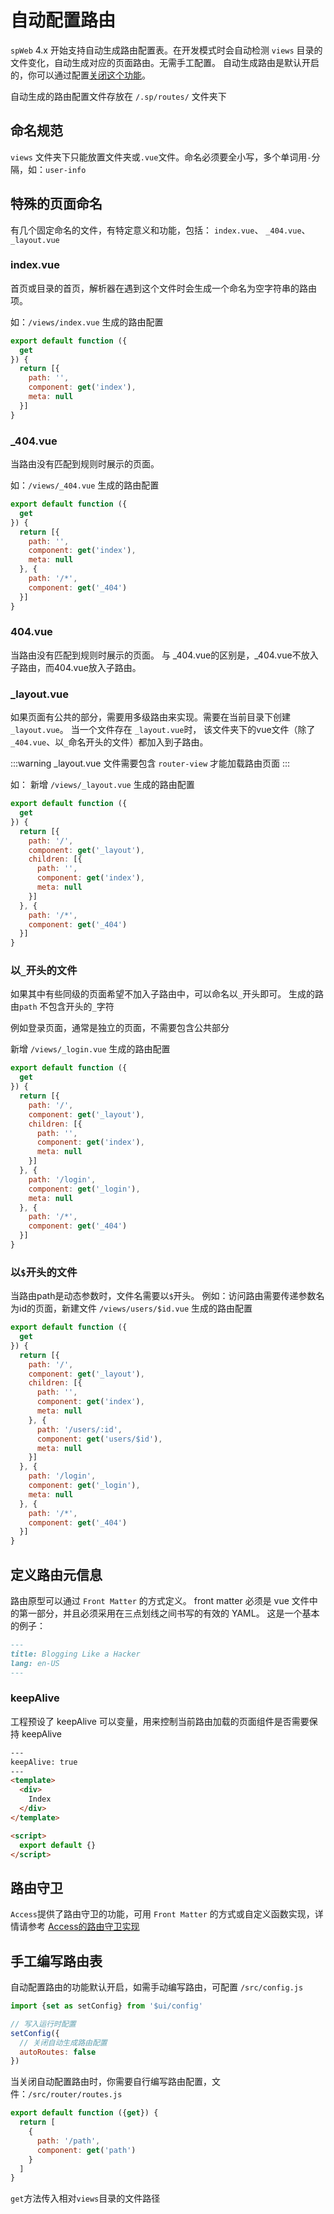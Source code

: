 # 自动配置路由

`spWeb` 4.x 开始支持自动生成路由配置表。在开发模式时会自动检测 `views` 目录的文件变化，自动生成对应的页面路由。无需手工配置。
自动生成路由是默认开启的，你可以通过配置[关闭这个功能](config.md#autoroutes)。

自动生成的路由配置文件存放在 `/.sp/routes/` 文件夹下

## 命名规范

`views` 文件夹下只能放置文件夹或`.vue`文件。命名必须要全小写，多个单词用`-`分隔，如：`user-info`


## 特殊的页面命名

有几个固定命名的文件，有特定意义和功能，包括： `index.vue`、 `_404.vue`、`_layout.vue`

### index.vue

首页或目录的首页，解析器在遇到这个文件时会生成一个命名为空字符串的路由项。

如：`/views/index.vue` 生成的路由配置
```js
export default function ({
  get
}) {
  return [{
    path: '',
    component: get('index'),
    meta: null
  }]
}

```


### _404.vue

当路由没有匹配到规则时展示的页面。

如：`/views/_404.vue` 生成的路由配置

```js
export default function ({
  get
}) {
  return [{
    path: '',
    component: get('index'),
    meta: null
  }, {
    path: '/*',
    component: get('_404')
  }]
}

```


### 404.vue
当路由没有匹配到规则时展示的页面。
与 _404.vue的区别是，_404.vue不放入子路由，而404.vue放入子路由。



### _layout.vue

如果页面有公共的部分，需要用多级路由来实现。需要在当前目录下创建 `_layout.vue`。 当一个文件存在 `_layout.vue`时，
该文件夹下的vue文件（除了`_404.vue`、以`_`命名开头的文件）都加入到子路由。 

:::warning
_layout.vue 文件需要包含 `router-view` 才能加载路由页面 
:::

如： 新增 `/views/_layout.vue` 生成的路由配置

```js 
export default function ({
  get
}) {
  return [{
    path: '/',
    component: get('_layout'),
    children: [{
      path: '',
      component: get('index'),
      meta: null
    }]
  }, {
    path: '/*',
    component: get('_404')
  }]
}

```

### 以`_`开头的文件

如果其中有些同级的页面希望不加入子路由中，可以命名以`_`开头即可。
生成的路由`path` 不包含开头的`_`字符

例如登录页面，通常是独立的页面，不需要包含公共部分

新增 `/views/_login.vue` 生成的路由配置

```js
export default function ({
  get
}) {
  return [{
    path: '/',
    component: get('_layout'),
    children: [{
      path: '',
      component: get('index'),
      meta: null
    }]
  }, {
    path: '/login',
    component: get('_login'),
    meta: null
  }, {
    path: '/*',
    component: get('_404')
  }]
}

```

### 以`$`开头的文件

当路由path是动态参数时，文件名需要以`$`开头。
例如：访问路由需要传递参数名为id的页面，新建文件 `/views/users/$id.vue` 生成的路由配置

```js 
export default function ({
  get
}) {
  return [{
    path: '/',
    component: get('_layout'),
    children: [{
      path: '',
      component: get('index'),
      meta: null
    }, {
      path: '/users/:id',
      component: get('users/$id'),
      meta: null
    }]
  }, {
    path: '/login',
    component: get('_login'),
    meta: null
  }, {
    path: '/*',
    component: get('_404')
  }]
}

```

## 定义路由元信息

路由原型可以通过 `Front Matter` 的方式定义。
front matter 必须是 vue 文件中的第一部分，并且必须采用在三点划线之间书写的有效的 YAML。 这是一个基本的例子：

```md 
---
title: Blogging Like a Hacker
lang: en-US
---
```

### keepAlive

工程预设了 keepAlive 可以变量，用来控制当前路由加载的页面组件是否需要保持 keepAlive

```html
---
keepAlive: true
---
<template>
  <div>
    Index
  </div>
</template>

<script>
  export default {}
</script>


```



## 路由守卫

`Access`提供了路由守卫的功能，可用 `Front Matter` 的方式或自定义函数实现，详情请参考 [Access的路由守卫实现](access.md#路由守卫)

## 手工编写路由表

自动配置路由的功能默认开启，如需手动编写路由，可配置 `/src/config.js`

```js 
import {set as setConfig} from '$ui/config'

// 写入运行时配置
setConfig({
  // 关闭自动生成路由配置
  autoRoutes: false
})

```

当关闭自动配置路由时，你需要自行编写路由配置，文件：`/src/router/routes.js`

```js 
export default function ({get}) {
  return [
    {
      path: '/path',
      component: get('path')
    }
  ]
}

```

`get`方法传入相对`views`目录的文件路径
